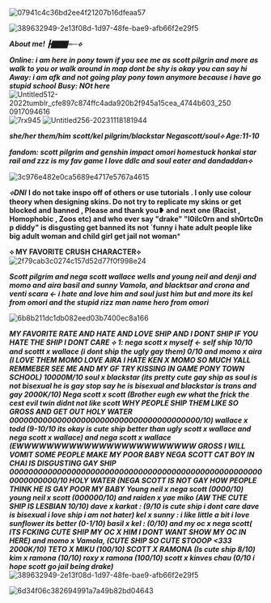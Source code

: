 ![07941c4c36bd2ee4f21207b16dfeaa57](https://github.com/user-attachments/assets/f3477a39-1df0-4a5e-90ad-fd20928a7a71)

![389632949-2e13f08d-1d97-48fe-bae9-afb66f2e29f5](https://github.com/user-attachments/assets/fb871bcb-d963-4af9-8082-6760fcea350f)

*******About me! ┣▇▇▇═─⟡******* 

***Online: i am here in pony town if you see me as scott pilgrin and more as walk to you or walk around in map dont be shy is okay you can say hi***
***Away: i am afk and not going play pony town anymore because i have go stupid school***
***Busy: NOt here***
![Untitled512-2022![tumblr_cfe897c874ffc4ada920b2f945a15cea_4744b603_250](https://github.com/user-attachments/assets/d7f01379-89c6-46c1-bbda-cb8d447a26a9)
0917094616](https://github.com/user-attachments/assets/8443cd70-e985-4fd5-80c2-c08a74de91ba)
![7rx945](https://github.com/user-attachments/assets/de8c82a1-faf1-4a67-9b34-dc4a8d9d1a4c)
![Untitled256-20231118181944](https://github.com/user-attachments/assets/0773a439-d4c7-49e0-8dba-1e2e3347357e)

*****she/her them/him  scott/kel  pilgrim/blackstar  Negascott/soul⟡ Age:11-10*****

***fandom: scott pilgrim and genshin impact omori homestuck  honkai star rail and  zzz is my fav game I love ddlc and soul eater and dandaddan⟡***

![3c976e482e0ca5689e4717e5767a4615](https://github.com/user-attachments/assets/92d0d1a0-906e-4ae5-84af-81a89fe23815)

*****⟡DNI*****
****I do not take inspo off of others or use tutorials . I only use colour theory when designing skins. Do not try to replicate my skins or get blocked and banned  , Please and thank you❥ and next one (Racist , Homophobic , Zoos etc) and who ever say "drake" "l0ilc0rn and sh0rtc0n  p diddy" is disgusting get banned its not `funny i hate adult people like big adult woman and child girl get jail not woman*****

****⟡ MY FAVORITE CRUSH CHARACTER⟡**** ![2f79cab3c0274c157d52d77f0f998e24](https://github.com/user-attachments/assets/685a84e1-dc4a-4cc9-8eef-b432e3367987)

*****Scott pilgrim and nega scott wallace wells and young neil and denji and momo and aira basil and sunny  Vamola, and blacktsar and crona and venti scara <- i hate and love him and soul just him but and more its kel from omori and the stupid rizz man name hero from omori*****

![6b8b211dc1db082eed03b7400ec8a166](https://github.com/user-attachments/assets/be53d195-fb23-40fc-8596-f3e4d39ad76f)


****MY FAVORITE  RATE AND HATE AND LOVE SHIP AND I DONT SHIP  IF YOU HATE THE SHIP I DONT CARE ⟡***
*****1: nega scott x myself <- self ship 10/10 and scottt x wallace (i dont ship the ugly gay them)  0/10 and momo x aira  (I LOVE THEM  MOMO LOVE AIRA I HATE KEN X MOMO SO MUCH YALL REMMEBER SEE ME AND MY GF TRY KISSING IN GAME PONY TOWN SCHOOL) 10000M/10  soul x blackstar (its pretty cute gay ship as soul is not bisexual he is gay stop say he is bisexual and blackstar is trans and gay 2000K/10) Nega scott x scott (Brother eugh ew what the frick  the cest evil twin didnt  not like scott  WHY PEOPLE SHIP THEM LIKE SO GROSS AND   GET OUT   HOLY WATER 0000000000000000000000000000000000000000/10) wallace x todd (9-10/10 its okay is cute ship better than ugly scott x wallace and nega scott x wallace) and nega scott x wallace (EWWWWWWWWWWWWWWWWWWWWWWWW GROSS I WILL VOMIT SOME PEOPLE MAKE MY POOR BABY NEGA SCOTT CAT BOY IN CHAI IS DISGUSTING GAY SHIP 000000000000000000000000000000000000000000000000000000000000000/10 HOLY WATER (NEGA SCOTT IS NOT GAY HOW PEOPLE  THINK HE IS GAY POOR MY BABY Young neil x nega scott  (0000/10)  young neil x scott (000000/10) and raiden x yae miko (AW THE CUTE SHIP IS LESBIAN 10/10)  dave x karkat : (9/10 is cute ship i dont care dave is bisexual i love ship i am not hater) kel x sunny : i like little a bit i love sunflower its better (0-1/10) basil x kel : (0/10) and my oc x nega scott( ITS FCKING CUTE SHIP MY OC X HIM I DONT WANT SHOW MY OC IN HERE) and momo x  Vamola, (CUTE SHIP SO CUTE STOOOP <333 2000K/10) TETO X MIKU  (100/10) SCOTT X RAMONA (Is cute ship 8/10) kim x ramona (10/10) roxy x ramona (100/10) scott x kinves chau (0/10 i hope scott go jail being drake)******
![389632949-2e13f08d-1d97-48fe-bae9-afb66f2e29f5](https://github.com/user-attachments/assets/d7c621f3-a99d-42e0-a86f-d36c22d2ba10)

![6d34f06c382694991a7a49b82bd04643](https://github.com/user-attachments/assets/8936ec28-95d5-4010-a7e9-8a8b1bd2460b)
